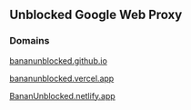 ## Unblocked Google Web Proxy



### Domains 
[](https://github.com/Parcoil/nativegames.net/wiki/Domains)

[bananunblocked.github.io](https://bananunblocked.github.io)


[bananunblocked.vercel.app](https://bananunblocked.vercel.app)


[BananUnblocked.netlify.app](https://BananUnblocked.netlify.app)
